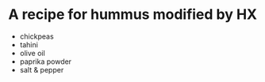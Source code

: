 
# A recipe for hummus modified by HX



- chickpeas 
- tahini
- olive oil
- paprika powder
- salt & pepper
